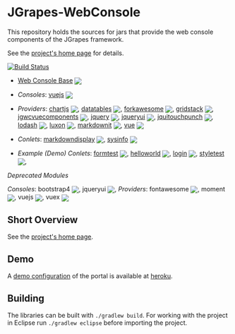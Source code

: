 JGrapes-WebConsole
==================

This repository holds the sources for jars that provide
the web console components of the JGrapes framework.

See the [project's home page](https://mnlipp.github.io/jgrapes/) for details.

[![Build Status](https://github.com/mnlipp/JGrapes-Webconsole/workflows/Java%20CI/badge.svg)](https://github.com/mnlipp/jgrapes-webconsole/actions)

 * [Web Console Base](https://mnlipp.github.io/jgrapes/javadoc-webconsole/org/jgrapes/webconsole/base/package-summary.html) <a href="http://search.maven.org/#search%7Cga%7C1%7Ca%3A%22org.jgrapes.webconsole.base%22"><img style="vertical-align: middle;" src="https://img.shields.io/maven-central/v/org.jgrapes/org.jgrapes.webconsole.base.svg"></a>

 * *Consoles*: [vuejs](https://mnlipp.github.io/jgrapes/javadoc-webconsole/org/jgrapes/webconsole/vuejs/package-summary.html) <a href="http://search.maven.org/#search%7Cga%7C1%7Ca%3A%22org.jgrapes.webconsole.vuejs%22"><img style="vertical-align: middle;" src="https://img.shields.io/maven-central/v/org.jgrapes/org.jgrapes.webconsole.vuejs.svg"></a>

 * *Providers*: [chartjs](https://mnlipp.github.io/jgrapes/javadoc-webconsole/org/jgrapes/webconsole/provider/chartjs/package-summary.html) <a href="http://search.maven.org/#search%7Cga%7C1%7Ca%3A%22org.jgrapes.webconsole.provider.chartjs%22"><img style="vertical-align: middle;" src="https://img.shields.io/maven-central/v/org.jgrapes/org.jgrapes.webconsole.provider.chartjs.svg"></a>,
[datatables](https://mnlipp.github.io/jgrapes/javadoc-webconsole/org/jgrapes/webconsole/provider/datatables/package-summary.html) <a href="http://search.maven.org/#search%7Cga%7C1%7Ca%3A%22org.jgrapes.webconsole.provider.datatables%22"><img style="vertical-align: middle;" src="https://img.shields.io/maven-central/v/org.jgrapes/org.jgrapes.webconsole.provider.datatables.svg"></a>,
[forkawesome](https://mnlipp.github.io/jgrapes/javadoc-webconsole/org/jgrapes/webconsole/provider/forkawesome/package-summary.html) <a href="http://search.maven.org/#search%7Cga%7C1%7Ca%3A%22org.jgrapes.webconsole.provider.forkawesome%22"><img style="vertical-align: middle;" src="https://img.shields.io/maven-central/v/org.jgrapes/org.jgrapes.webconsole.provider.forkawesome.svg"></a>,
[gridstack](https://mnlipp.github.io/jgrapes/javadoc-webconsole/org/jgrapes/webconsole/provider/gridstack/package-summary.html) <a href="http://search.maven.org/#search%7Cga%7C1%7Ca%3A%22org.jgrapes.webconsole.provider.gridstack%22"><img style="vertical-align: middle;" src="https://img.shields.io/maven-central/v/org.jgrapes/org.jgrapes.webconsole.provider.gridstack.svg"></a>,
[jgwcvuecomponents](https://mnlipp.github.io/jgrapes/javadoc-webconsole/org/jgrapes/webconsole/provider/jgwcvuecomponents/package-summary.html) <a href="http://search.maven.org/#search%7Cga%7C1%7Ca%3A%22org.jgrapes.webconsole.provider.jgwcvuecomponents%22"><img style="vertical-align: middle;" src="https://img.shields.io/maven-central/v/org.jgrapes/org.jgrapes.webconsole.provider.jgwcvuecomponents.svg"></a>,
[jquery](https://mnlipp.github.io/jgrapes/javadoc-webconsole/org/jgrapes/webconsole/provider/jquery/package-summary.html) <a href="http://search.maven.org/#search%7Cga%7C1%7Ca%3A%22org.jgrapes.webconsole.provider.jquery%22"><img style="vertical-align: middle;" src="https://img.shields.io/maven-central/v/org.jgrapes/org.jgrapes.webconsole.provider.jquery.svg"></a>,
[jqueryui](https://mnlipp.github.io/jgrapes/javadoc-webconsole/org/jgrapes/webconsole/provider/jqueryui/package-summary.html) <a href="http://search.maven.org/#search%7Cga%7C1%7Ca%3A%22org.jgrapes.webconsole.provider.jqueryui%22"><img style="vertical-align: middle;" src="https://img.shields.io/maven-central/v/org.jgrapes/org.jgrapes.webconsole.provider.jqueryui.svg"></a>,
[jquitouchpunch](https://mnlipp.github.io/jgrapes/javadoc-webconsole/org/jgrapes/webconsole/provider/jquitouchpunch/package-summary.html) <a href="http://search.maven.org/#search%7Cga%7C1%7Ca%3A%22org.jgrapes.webconsole.provider.jquitouchpunch%22"><img style="vertical-align: middle;" src="https://img.shields.io/maven-central/v/org.jgrapes/org.jgrapes.webconsole.provider.jquitouchpunch.svg"></a>,
[lodash](https://mnlipp.github.io/jgrapes/javadoc-webconsole/org/jgrapes/webconsole/provider/lodash/package-summary.html) <a href="http://search.maven.org/#search%7Cga%7C1%7Ca%3A%22org.jgrapes.webconsole.provider.lodash%22"><img style="vertical-align: middle;" src="https://img.shields.io/maven-central/v/org.jgrapes/org.jgrapes.webconsole.provider.lodash.svg"></a>,
[luxon](https://mnlipp.github.io/jgrapes/javadoc-webconsole/org/jgrapes/webconsole/provider/luxon/package-summary.html) <a href="http://search.maven.org/#search%7Cga%7C1%7Ca%3A%22org.jgrapes.webconsole.provider.luxon%22"><img style="vertical-align: middle;" src="https://img.shields.io/maven-central/v/org.jgrapes/org.jgrapes.webconsole.provider.luxon.svg"></a>,
[markdownit](https://mnlipp.github.io/jgrapes/javadoc-webconsole/org/jgrapes/webconsole/provider/markdownit/package-summary.html) <a href="http://search.maven.org/#search%7Cga%7C1%7Ca%3A%22org.jgrapes.webconsole.provider.markdownit%22"><img style="vertical-align: middle;" src="https://img.shields.io/maven-central/v/org.jgrapes/org.jgrapes.webconsole.provider.markdownit.svg"></a>,
[vue](https://mnlipp.github.io/jgrapes/javadoc-webconsole/org/jgrapes/webconsole/provider/vue/package-summary.html) <a href="http://search.maven.org/#search%7Cga%7C1%7Ca%3A%22org.jgrapes.webconsole.provider.vue%22"><img style="vertical-align: middle;" src="https://img.shields.io/maven-central/v/org.jgrapes/org.jgrapes.webconsole.provider.vue.svg"></a>

 * *Conlets*: [markdowndisplay](https://mnlipp.github.io/jgrapes/javadoc-webconsole/org/jgrapes/webconlet/markdowndisplay/package-summary.html) <a href="http://search.maven.org/#search%7Cga%7C1%7Ca%3A%22org.jgrapes.webconlet.markdowndisplay%22"><img style="vertical-align: middle;" src="https://img.shields.io/maven-central/v/org.jgrapes/org.jgrapes.webconlet.markdowndisplay.svg"></a>,
[sysinfo](https://mnlipp.github.io/jgrapes/javadoc-webconsole/org/jgrapes/webconlet/sysinfo/package-summary.html) <a href="http://search.maven.org/#search%7Cga%7C1%7Ca%3A%22org.jgrapes.webconlet.sysinfo%22"><img style="vertical-align: middle;" src="https://img.shields.io/maven-central/v/org.jgrapes/org.jgrapes.webconlet.sysinfo.svg"></a>

 * *Example (Demo) Conlets*: [formtest](https://mnlipp.github.io/jgrapes/javadoc-webconsole/org/jgrapes/webconlet/examples/formtest/package-summary.html) <a href="http://search.maven.org/#search%7Cga%7C1%7Ca%3A%22org.jgrapes.webconlet.examples.formtest%22"><img style="vertical-align: middle;" src="https://img.shields.io/maven-central/v/org.jgrapes/org.jgrapes.webconlet.examples.formtest.svg"></a>,
[helloworld](https://mnlipp.github.io/jgrapes/javadoc-webconsole/org/jgrapes/webconlet/examples/helloworld/package-summary.html) <a href="http://search.maven.org/#search%7Cga%7C1%7Ca%3A%22org.jgrapes.webconlet.examples.helloworld%22"><img style="vertical-align: middle;" src="https://img.shields.io/maven-central/v/org.jgrapes/org.jgrapes.webconlet.examples.helloworld.svg"></a>,
[login](https://mnlipp.github.io/jgrapes/javadoc-webconsole/org/jgrapes/webconlet/examples/login/package-summary.html) <a href="http://search.maven.org/#search%7Cga%7C1%7Ca%3A%22org.jgrapes.webconlet.examples.login%22"><img style="vertical-align: middle;" src="https://img.shields.io/maven-central/v/org.jgrapes/org.jgrapes.webconlet.examples.login.svg"></a>,
[styletest](https://mnlipp.github.io/jgrapes/javadoc-webconsole/org/jgrapes/webconlet/examples/styletest/package-summary.html) <a href="http://search.maven.org/#search%7Cga%7C1%7Ca%3A%22org.jgrapes.webconlet.examples.styletest%22"><img style="vertical-align: middle;" src="https://img.shields.io/maven-central/v/org.jgrapes/org.jgrapes.webconlet.examples.styletest.svg"></a>,

*Deprecated Modules*

*Consoles*: bootstrap4 <a href="http://search.maven.org/#search%7Cga%7C1%7Ca%3A%22org.jgrapes.webconsole.bootstrap4%22"><img style="vertical-align: middle;" src="https://img.shields.io/maven-central/v/org.jgrapes/org.jgrapes.webconsole.bootstrap4.svg"></a>, 
jqueryui <a href="http://search.maven.org/#search%7Cga%7C1%7Ca%3A%22org.jgrapes.webconsole.jqueryui%22"><img style="vertical-align: middle;" src="https://img.shields.io/maven-central/v/org.jgrapes/org.jgrapes.webconsole.jqueryui.svg"></a>, 
*Providers*: fontawesome <a href="http://search.maven.org/#search%7Cga%7C1%7Ca%3A%22org.jgrapes.webconsole.provider.fontawesome%22"><img style="vertical-align: middle;" src="https://img.shields.io/maven-central/v/org.jgrapes/org.jgrapes.webconsole.provider.fontawesome.svg"></a>,
moment <a href="http://search.maven.org/#search%7Cga%7C1%7Ca%3A%22org.jgrapes.webconsole.provider.moment%22"><img style="vertical-align: middle;" src="https://img.shields.io/maven-central/v/org.jgrapes/org.jgrapes.webconsole.provider.moment.svg"></a>,
vuejs <a href="http://search.maven.org/#search%7Cga%7C1%7Ca%3A%22org.jgrapes.webconsole.provider.vuejs%22"><img style="vertical-align: middle;" src="https://img.shields.io/maven-central/v/org.jgrapes/org.jgrapes.webconsole.provider.vuejs.svg"></a>,
vuex <a href="http://search.maven.org/#search%7Cga%7C1%7Ca%3A%22org.jgrapes.webconsole.provider.vuex%22"><img style="vertical-align: middle;" src="https://img.shields.io/maven-central/v/org.jgrapes/org.jgrapes.webconsole.provider.vuex.svg"></a>


Short Overview
--------------

See the [project's home page](https://mnlipp.github.io/jgrapes/WebConsole.html).

Demo
----

A [demo configuration](https://jgrapes-console-demo.herokuapp.com/)
of the portal is available at [heroku](https://www.heroku.com/).

Building
--------

The libraries can be built with `./gradlew build`. For working with 
the project in Eclipse run `./gradlew eclipse` before importing the 
project. 
